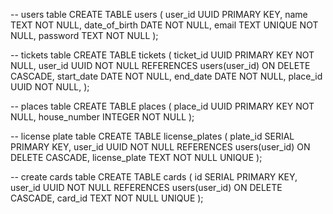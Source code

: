 -- users table
CREATE TABLE users (
    user_id UUID PRIMARY KEY,
    name TEXT NOT NULL,
    date_of_birth DATE NOT NULL,
    email TEXT UNIQUE NOT NULL,
    password TEXT NOT NULL
);

-- tickets table
CREATE TABLE tickets (
    ticket_id UUID PRIMARY KEY NOT NULL,
    user_id UUID NOT NULL REFERENCES users(user_id) ON DELETE CASCADE,
    start_date DATE NOT NULL,
    end_date DATE NOT NULL,
    place_id UUID NOT NULL,
);

-- places table
CREATE TABLE places (
    place_id UUID PRIMARY KEY NOT NULL,
    house_number INTEGER NOT NULL
);

-- license plate table
CREATE TABLE license_plates (
    plate_id SERIAL PRIMARY KEY,
    user_id UUID NOT NULL REFERENCES users(user_id) ON DELETE CASCADE,
    license_plate TEXT NOT NULL UNIQUE
);

-- create cards table
CREATE TABLE cards (
    id SERIAL PRIMARY KEY,
    user_id UUID NOT NULL REFERENCES users(user_id) ON DELETE CASCADE,
    card_id TEXT NOT NULL UNIQUE
);
